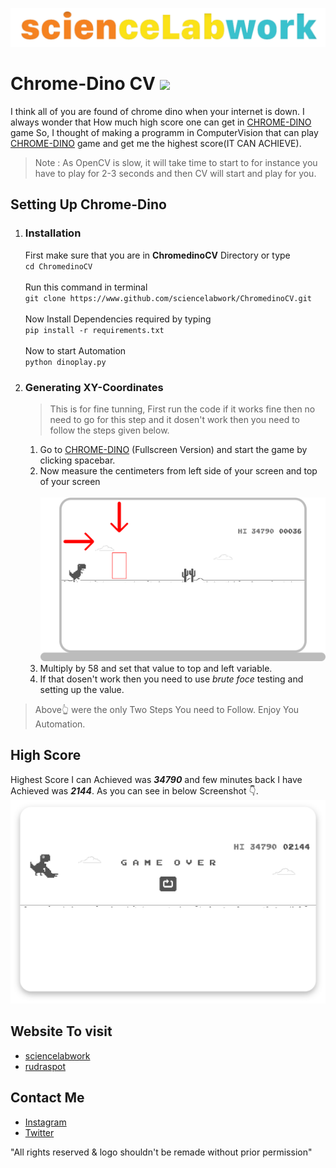 ![logo](https://github.com/scienceLabwork/Rock_paper_scissor/blob/master/Wholelogo%20copy%202.png)

# Chrome-Dino CV <img src="https://media.giphy.com/media/J4reC3QtQeQNoVQM6U/giphy.gif" width="30px">
I think all of you are found of chrome dino when your internet is down. I always wonder that How much high score one can get in [CHROME-DINO](chrome://dino) game So, I thought of making a programm in ComputerVision that can play [CHROME-DINO](chrome://dino) game and get me the highest score(IT CAN ACHIEVE).

> Note : As OpenCV is slow, it will take time to start to for instance you have to play for 2-3 seconds and then CV will start and play for you.

## Setting Up Chrome-Dino

1. ### Installation <br>
    First make sure that you are in **ChromedinoCV** Directory or type<br>
    `cd ChromedinoCV`<br><br>
    Run this command in terminal<br>
    `git clone https://www.github.com/sciencelabwork/ChromedinoCV.git`<br><br>
    Now Install Dependencies required by typing<br>
    `pip install -r requirements.txt`<br><br>
    Now to start Automation <br>
    `python dinoplay.py`

2. ### Generating XY-Coordinates
    > This is for fine tunning, First run the code if it works fine then no need to go for this step and it dosen't work then you need to follow the steps given below.<br>
    1. Go to [CHROME-DINO](chrome://dino) (Fullscreen Version) and start the game by clicking spacebar.
    2. Now measure the centimeters from left side of your screen and top of your screen <br><br>
    ![chrome-dino-sciencelabwork](images/mockup1.png)<br>
    3. Multiply by 58 and set that value to top and left variable.
    4. If that dosen't work then you need to use _brute foce_ testing and setting up the value.

> Above👆 were the only Two Steps You need to Follow. Enjoy You Automation.

## High Score

Highest Score I can Achieved was ***34790*** and few minutes back I have Achieved was ***2144***. As you can see in below Screenshot 👇.
![high score in dino](images/highscore.png)

## Website To visit

* [sciencelabwork](http://www.sciencelabwork.cf) <br>
* [rudraspot](http://rudraspot.me)

## Contact Me

* [Instagram](https://www.instagram.com/rudra_shah_) <br>
* [Twitter](https://www.twitter.com/labworkscience)

"All rights reserved & logo shouldn't be remade without prior permission"
